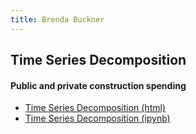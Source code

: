 ```yaml
---
title: Brenda Buckner
---
```


## Time Series Decomposition

#### Public and private construction spending
 - [Time Series Decomposition (html)](M3TimeSeries.html)
 - [Time Series Decomposition (ipynb)](M3TimeSeries.ipynb)
